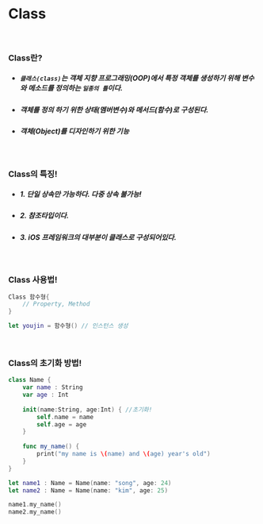 # Class

<br>

### Class란?
- ##### `클래스(class)`는 객체 지향 프로그래밍(OOP)에서 특정 객체를 생성하기 위해 변수와 메소드를 정의하는 `일종의 틀`이다.
- ##### 객체를 정의 하기 위한 상태(멤버변수)와 메서드(함수)로 구성된다.
- ##### 객체(Object)를 디자인하기 위한 기능

<br>

### Class의 특징!
- ##### 1. 단일 상속만 가능하다. 다중 상속 불가능!
- ##### 2. 참조타입이다.
- ##### 3. iOS 프레임워크의 대부분이 클래스로 구성되어있다.

<br>

### Class 사용법!
```Swift
Class 함수형{
    // Property, Method 
}

let youjin = 함수형() // 인스턴스 생성
```

<br>

### Class의 초기화 방법!
```Swift
class Name {
    var name : String
    var age : Int
    
    init(name:String, age:Int) { //초기화!
        self.name = name
        self.age = age
    }
    
    func my_name() {
        print("my name is \(name) and \(age) year's old")
    }
}

let name1 : Name = Name(name: "song", age: 24)
let name2 : Name = Name(name: "kim", age: 25)

name1.my_name()
name2.my_name()
```